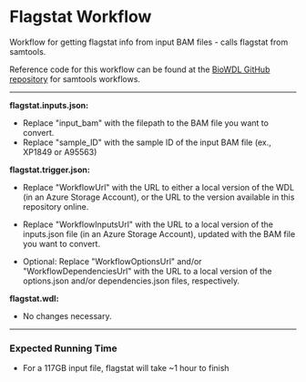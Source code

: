 # Flagstat Workflow
Workflow for getting flagstat info from input BAM files - calls flagstat from samtools.

Reference code for this workflow can be found at the [BioWDL GitHub repository](https://github.com/biowdl/tasks/blob/develop/samtools.wdl) for samtools workflows.

---

**flagstat.inputs.json:** 

* Replace "input_bam" with the filepath to the BAM file you want to convert.
* Replace "sample_ID" with the sample ID of the input BAM file (ex., XP1849 or A95563)

**flagstat.trigger.json:**

* Replace "WorkflowUrl" with the URL to either a local version of the WDL (in an Azure Storage Account), or the URL to the version available in this repository online.

* Replace "WorkflowInputsUrl" with the URL to a local version of the inputs.json file (in an Azure Storage Account), updated with the BAM file you want to convert.

* Optional: Replace "WorkflowOptionsUrl" and/or "WorkflowDependenciesUrl" with the URL to a local version of the options.json and/or dependencies.json files, respectively.

**flagstat.wdl:**

* No changes necessary.

---

### Expected Running Time
* For a 117GB input file, flagstat will take ~1 hour to finish
